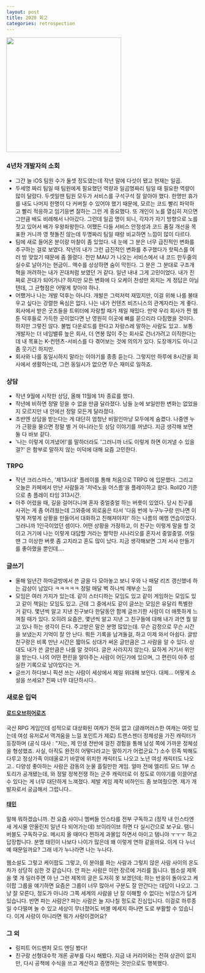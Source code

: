 ```yaml
---
layout: post
title: 2020 회고
categories: retrospection
---
```


<img src="https://user-images.githubusercontent.com/8778711/152291801-33abfde4-7f74-4e73-8355-24d10de6be17.png" width="300" />

### 4년차 개발자의 소회
- 그간 늘 iOS 팀원 수가 둘셋 정도였는데 작년 말에 다섯이 됐고 현재는 일곱.
- 두세명 짜리 팀일 때 팀원에게 필요했던 역량과 일곱명짜리 팀일 때 필요한 역량이 많이 달랐다. 두셋일땐 팀원 모두가 서비스를 구석구석 잘 알아야 했다. 한명만 휴가를 내도 나머지 한명이 다 커버칠 수 있어야 했기 때문에, 모르는 코드 빨리 파악하고 빨리 적응하고 임기응변 잘하는 그런 게 중요했다. 또 개인이 노를 열심히 저으면 그만큼 배도 비례해서 나아갔다. 그런데 일곱 명이 되니, 각자가 자기 방향으로 노를 젓고 있어서 배가 우왕좌왕한다. 어쨌든 다들 서비스 안정성과 코드 품질 개선을 목표한 거니까 영 헛돌진 않는데 두명짜리 팀일 때랑 비교하면 느낌이 많이 다르다. 
- 팀에 새로 들어온 분이랑 마찰이 좀 있었다. 내 눈에 그 분은 너무 급진적인 변화를 추구하는 걸로 보였다. 작년의 내가 그런 급진적인 변화를 추구했다가 핫픽스를 여러 방 맞았기 때문에 좀 쫄렸다. 천만 MAU 가 나오는 서비스에서 내 코드 한두줄의 실수로 날아가는 현금이.. 액수를 상상하면 숨이 막힌다. 그 분은 그 분대로 구조개혁을 꺼려하는 내가 꼰대처럼 보였던 거 같다. 일년 내내 그게 고민이었다. 내가 진짜로 꼰대가 되어가나? 하지만 모든 변화에 다 오케이 찬성만 외치는 게 정답은 아닐 텐데, 그 균형점은 어떻게 찾아야 하나.
- 어쨌거나 나는 개발 덕후는 아니다. 개발은 그럭저럭 재밌지만, 이걸 위해 나를 불태우고 싶다는 강렬한 욕심은 없다. 나는 내가 컨텐츠 비즈니스의 관계자라는 게 좋다. 회사에서 받은 굿즈들을 트위터에 자랑할 때가 제일 재밌다. 만약 우리 회사가 찐 웹툰 덕후들로 가득한 곳이었다면 난 영원히 이곳에 뼈를 묻으리라 다짐했을 것이다. 하지만 그렇진 않다. 불법 다운로드를 한다고 자랑스레 말하는 사람도 있고.. 보통 개발자는 더 네임밸류 높은 회사, 더 연봉 많이 주는 회사로 건너가려고 이직한다는데 내 목표는 K-컨텐츠-서비스를 다 겪어보는 것에 의의가 있다. 도장깨기도 아니고 좀 웃기긴 하지만.
- 회사와 나를 동일시하지 말라는 이야기를 종종 듣는다. 그렇지만 하루에 8시간을 회사에서 생활하는데, 그런 동일시가 없으면 무슨 재미로 일하죠.

### 상담
- 작년 9월에 시작한 상담, 올해 11월에 1차 종료를 했다. 
- 작년에 비하면 정말 믿을 수 없을 만큼 달라졌다. 남들 눈에 보일만한 변화는 없었을지 모르지만 내 안에선 정말 모든게 달라졌다.
- 초반엔 상담을 받는다는 게 대단히 엄청난 비밀인마냥 모두에게 숨겼다. 나중엔 누가 근황을 물으면 정말 별 거 아니라는듯 상담 이야기를 꺼냈다. 지금 생각해 보면 둘 다 바보 같다.
- '나는 이렇게 이겨냈어!'를 말하더라도 '그러니까 너도 이렇게 하면 이겨낼 수 있을걸?' 은 함부로 말하지 않는 미덕에 대해 요즘 고민한다.

### TRPG
- 작년 크리스마스, '제13시대' 플레이를 통해 처음으로 TRPG 에 입문했다. 그리고 오늘은 카페에서 만난 사람들과 '저녁노을 어스름'을 플레이하고 왔다. Roll20 기준으로 총 플레이 타임 313시간.
- 아주 어렸을 때, 길을 걸어다니며 혼자 중얼중얼 하는 버릇이 있었다. 당시 친구를 사귀는 게 좀 어려웠는데 그와중에 외로움은 타서 '다음 번에 누구누구랑 만나면 이렇게 저렇게 상황을 만들어서 대화하고 친해져야지!' 하는 나름의 예행 연습이었다. 그러니까 1인극이었던 셈이다. 어떤 상황을 가정하고, 이 친구는 이렇게 말을 할 것이고 거기에 나는 이렇게 대답할 거라는 짤막한 시나리오를 혼자서 중얼중얼. 어릴 땐 그 이상한 버릇 좀 고치라고 혼도 많이 났다. 지금 생각해보면 그저 서사 만들기를 좋아했을 뿐인데....

### 글쓰기
- 올해 일년간 하마글방에서 쓴 글을 다 모아놓고 보니 우와 나 매달 리즈 갱신했네 하는 감상이 남았다 ㅋㅋㅋㅋㅋ 정말 매달 벽 하나씩 깨부순 느낌
- 모임은 여러 가지가 있는데. 같이 스터디하는 모임도 있고 같이 게임하는 모임도 있고 같이 책읽는 모임도 있고. 근데 그 중에서도 같이 글쓰는 모임은 유달리 특별한 거 같다. 몇년씩 알고 지낸 친구보다 한달동안 함께 글쓰기한 사람이 더 애틋하게 느껴질 때가 있다. 오히려 요즘은, 몇년씩 알고 지낸 그 친구들에 대해 내가 과연 뭘 알고 있나 하는 생각이 든다. 주고받은 말은 분명 많았는데. 무슨 감정으로 무슨 시간을 보냈는지 기억이 잘 안 난다. 뭐든 기록을 남겨둘걸, 하고 이제 와서 아쉽다. 글방 친구랑은 비록 만난 시간은 짧아도 상대가 써온 글만큼은 그 사람을 알 수 있다. 상대도 내가 쓴 글만큼은 나를 알 것이다. 글은 사라지지 않는다. 묘하게 거기서 위안을 받는다. 나의 어떤 편린을 알아주는 사람이 어딘가에 있으며, 그 편린이 아주 성실한 기록으로 남아있다는 거.
- 글쓰기 하다보니 픽션 쓰는 사람이 세상에서 제일 위대해 보인다. 대체... 어떻게 소설을 쓰세요? 진짜 너무 대단하시다..

### 새로운 입덕

#### [로드오브히어로즈](https://youtu.be/hphSswVFCho)
국산 RPG 게임인데 성적으로 대상화된 여캐가 전혀 없고 (글래머러스한 여캐는 여럿 있는데 여성 유저로서 역겨움을 느낄 포인트가 제로) 트랜스젠더 정체성을 가진 캐릭터가 등장하며 (공식 대사 : "저는, 제 인생 전반에 걸친 경험을 통해 남성 쪽에 가까운 정체성을 형성했죠. 사실, 아직도 완전히 어떻다라고는 말하기가 어렵군요.") 소수 민족 박해도 다루고 정상가족 이데올로기 바깥에 위치한 캐릭터도 나오고 노년 여성 캐릭터도 나오고.. 다양성 좋아하는 사람은 감동의 눈물 흘릴만한 게임. 얼마 전에 엘리트 모드 1부 스토리가 공개됐는데, 와 정말 정복전쟁 하는 군주 캐릭터로 이 정도로 이야기를 이끌어낼 수 있다는 게 너무 대단하게 느껴졌다. 제발 게임 제작 비하인드 좀 보여줬으면. 제가 개발자로서 궁금해서 그럽니다..

#### [태민](https://youtu.be/oxY_Soqdfn8)
말해 뭐하겠습니까. 전 요즘 샤이니 멤버들 인스타를 전부 구독하고 (정작 내 인스타엔 새 게시물 안올린지 일년 다 되어가는데) 브이라이브 하면 다 실시간으로 보구요. 탬니 버블도 구독하구요. 메시지 올 때마다 찐하게 과몰입 하면서 아이고 탬니야 ㅜㅜㅜ 하고 답장합니다. 분명 태민이 나보다 나이가 많은데 왜 이렇게 연하 같을까요. 이게 다 누너예 때문일까요? 그래 네가 누나라면 나는 누나다.

웹소설도 그렇고 케이팝도 그렇고, 이 분야를 파는 사람과 그렇지 않은 사람 사이의 온도차가 상당히 심한 것 같습니다. 안 파는 사람은 이런 장르에 거리를 둡니다. 웹소설 제목을 몇 개 일러주면 야 난 그런 제목의 글은 도저히 못 보겠던데; 하는 반응이 돌아오고 케이팝 그룹을 얘기하면 요즘은 그룹이 너무 많아서 구분도 잘 안간다는 대답이 나오고. 그냥 잘 모른다, 정도가 아니라 그쪽 세계의 사람을 난 잘 이해할 수 없다는 뉘앙스가 담겨 있습니다. 반면 파는 사람은? 파는 사람은 늘 지나칠 정도로 진심입니다. 이걸로 하루종일 수다떨며 놀 수 있고 세상이 무너졌어도 버블 메세지 하나면 도로 부활할 수 있습니다. 이게 사랑이 아니라면 뭐가 사랑이겠어요?

### 그 외
- 링피트 어드벤처 모드 엔딩 봤다!
- 친구랑 선형대수학 개론 공부를 다시 해봤다. 지금 내 커리어와는 전혀 상관이 없지만, 다시 공책에 수식을 쓰고 계산하고 증명하는 것만으로도 행복했다.
